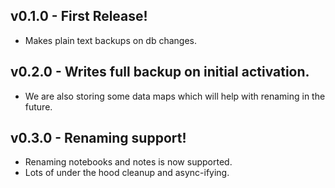 ## v0.1.0 - First Release!

-   Makes plain text backups on db changes.

## v0.2.0 - Writes full backup on initial activation.

-   We are also storing some data maps which will help with renaming in the future.

## v0.3.0 - Renaming support!

-   Renaming notebooks and notes is now supported.
-   Lots of under the hood cleanup and async-ifying.
